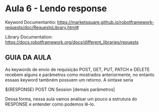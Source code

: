 # Aula 6 - Lendo response

Keyword Documentantio: https://marketsquare.github.io/robotframework-requests/doc/RequestsLibrary.html#

Library Documentation: https://docs.robotframework.org/docs/different_libraries/requests

## GUIA DA AULA

As keywords de envio de requisição POST, GET, PUT, PATCH e DELETE recebem alguns e parâmetros como mostrados anteriormente, no entanto essaas keyword tambném possuem um retorno. A sintaxe seria

${RESPONSE} POST ON Session [demais parâmetros]

Dessa forma, nessa aula vamos analisar um pouco a estrutura do RESPONSE e entender como podemos lê-lo.
